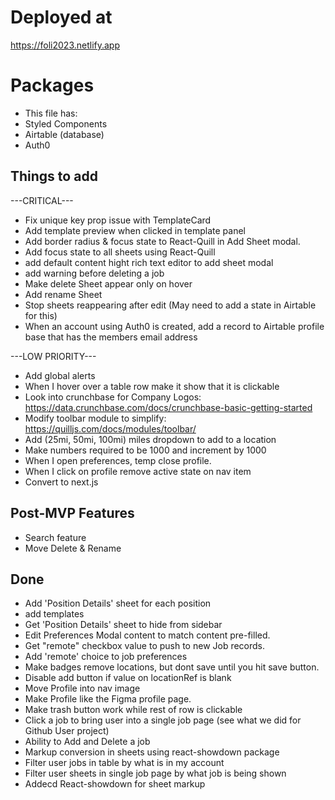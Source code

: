 # Deployed at

https://foli2023.netlify.app

# Packages

- This file has:
- Styled Components
- Airtable (database)
- Auth0

## Things to add

---CRITICAL---

- Fix unique key prop issue with TemplateCard
- Add template preview when clicked in template panel
- Add border radius & focus state to React-Quill in Add Sheet modal.
- Add focus state to all sheets using React-Quill
- add default content hight rich text editor to add sheet modal
- add warning before deleting a job
- Make delete Sheet appear only on hover
- Add rename Sheet
- Stop sheets reappearing after edit (May need to add a state in Airtable for this)
- When an account using Auth0 is created, add a record to Airtable profile base that has the members email address

---LOW PRIORITY---

- Add global alerts
- When I hover over a table row make it show that it is clickable
- Look into crunchbase for Company Logos: https://data.crunchbase.com/docs/crunchbase-basic-getting-started
- Modify toolbar module to simplify: https://quilljs.com/docs/modules/toolbar/
- Add (25mi, 50mi, 100mi) miles dropdown to add to a location
- Make numbers required to be 1000 and increment by 1000
- When I open preferences, temp close profile.
- When I click on profile remove active state on nav item
- Convert to next.js

## Post-MVP Features

- Search feature
- Move Delete & Rename

## Done

- Add 'Position Details' sheet for each position
- add templates
- Get 'Position Details' sheet to hide from sidebar
- Edit Preferences Modal content to match content pre-filled.
- Get "remote" checkbox value to push to new Job records.
- Add 'remote' choice to job preferences
- Make badges remove locations, but dont save until you hit save button.
- Disable add button if value on locationRef is blank
- Move Profile into nav image
- Make Profile like the Figma profile page.
- Make trash button work while rest of row is clickable
- Click a job to bring user into a single job page (see what we did for Github User project)
- Ability to Add and Delete a job
- Markup conversion in sheets using react-showdown package
- Filter user jobs in table by what is in my account
- Filter user sheets in single job page by what job is being shown
- Addecd React-showdown for sheet markup
